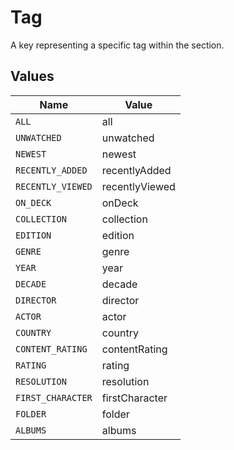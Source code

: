 # Tag

A key representing a specific tag within the section.


## Values

| Name              | Value             |
| ----------------- | ----------------- |
| `ALL`             | all               |
| `UNWATCHED`       | unwatched         |
| `NEWEST`          | newest            |
| `RECENTLY_ADDED`  | recentlyAdded     |
| `RECENTLY_VIEWED` | recentlyViewed    |
| `ON_DECK`         | onDeck            |
| `COLLECTION`      | collection        |
| `EDITION`         | edition           |
| `GENRE`           | genre             |
| `YEAR`            | year              |
| `DECADE`          | decade            |
| `DIRECTOR`        | director          |
| `ACTOR`           | actor             |
| `COUNTRY`         | country           |
| `CONTENT_RATING`  | contentRating     |
| `RATING`          | rating            |
| `RESOLUTION`      | resolution        |
| `FIRST_CHARACTER` | firstCharacter    |
| `FOLDER`          | folder            |
| `ALBUMS`          | albums            |